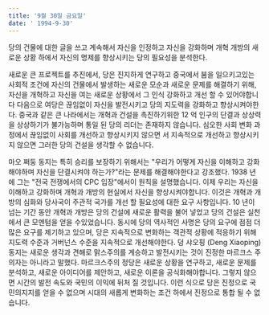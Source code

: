 ```yaml
---
title: '9월 30일 금요일'
date: ' 1994-9-30'
---
```

당의 건물에 대한 글을 쓰고 계속해서 자신을 인정하고 자신을 강화하며 개혁 개방의 새로운 상황 하에서 자신의 명제를 향상시키는 당의 필요성을 분석한다.

새로운 큰 프로젝트를 추진에서, 당은 진지하게 연구하고 중국에서 붐을 일으키고있는 사회적 조건에 자신의 건물에서 발생하는 새로운 모순과 새로운 문제를 해결하기 위해, 자신을 개혁하고 자신을 여는 새로운 상황에서 그 인식 강화하고 개선 할 수 있어야합니다 다음으로 여당은 끊임없이 자신을 발전시키고 당의 지도력을 강화하고 향상시켜야한다. 중국과 같은 큰 나라에서는 개혁과 건설을 촉진하기위한 12 억 인구의 단결과 상상력을 상상하기가 불가능하며 통일 된 당의 리더는 존재하지 않습니다. 심오한 사회 변화 과정에서 끊임없이 사회를 개선하고 향상시키지 않으면 서 지속적으로 개선하고 향상시키지 않으면 그러한 당의 건설을 생각할 수 없습니다.

마오 쩌둥 동지는 특히 승리를 보장하기 위해서는 "우리가 어떻게 자신을 이해하고 강화해야하며 자신을 단결시켜야 하는가?"라는 문제를 해결해야한다고 강조했다. 1938 년에 그는 "전국 전쟁에서의 CPC 입장"에서이 원칙을 설명했습니다. 이제 우리는 자신을 이해하고 강화하며 개혁과 개방의 현실에서 자신을 향상시켜야합니다. 이것은 개혁과 개방의 심화와 당사국이 주관적 국가를 개선 할 필요성에 대한 요구 사항입니다. 10 년이 넘는 기간 동안 개혁과 개방은 당의 건설에 새로운 활력을 불어 넣었고 당의 건설은 실천에서 큰 모멘텀을 얻을 수있었습니다. 동시에 당의 역사적인 사명은 당의 요구에 점점 더 많은 요구를 제기하고 있으며, 당은 지속적으로 변화하는 객관적 상황에 적응하기 위해 지도력 수준과 거버넌스 수준을 지속적으로 개선해야한다. 덩 샤오핑 (Deng Xiaoping) 동지는 새로운 생각과 견해로 맑스주의를 계승하고 발전시키는 것이 진정한 마르크스 주의자는 아니라고 말했다. 마르크스주의 정당은 새로운 상황을 연구하고, 새로운 문제를 분석하고, 새로운 아이디어를 제안하고, 새로운 이론을 공식화해야합니다. 그렇지 않으면 시간의 발전 속도와 국민의 이익에 뒤처 질 것입니다. 이런 식으로 당은 진정으로 국민의지지를 얻을 수 없으며 시대의 새롭게 변화하는 조건 하에서 진정으로 통합 될 수 없습니다.
